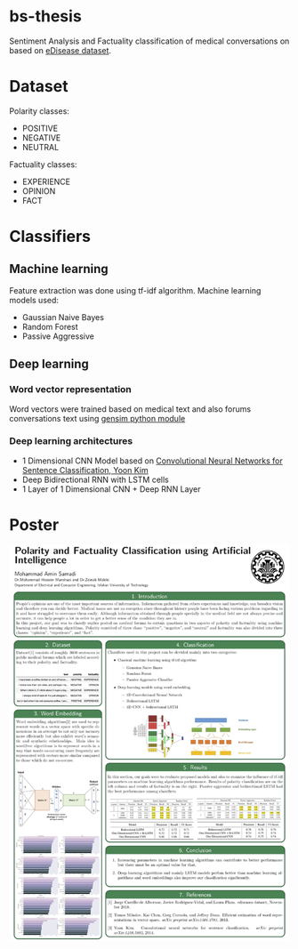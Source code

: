 # bs-thesis
Sentiment Analysis and Factuality classification of medical conversations on based on [eDisease dataset](https://zenodo.org/record/1479354#.XYIb-5MzZ-U).

# Dataset
Polarity classes:
* POSITIVE
* NEGATIVE
* NEUTRAL

Factuality classes:
* EXPERIENCE
* OPINION
* FACT

# Classifiers
## Machine learning
Feature extraction was done using tf-idf algorithm. Machine learning models used:
* Gaussian Naive Bayes
* Random Forest
* Passive Aggressive

## Deep learning
### Word vector representation
Word vectors were trained based on medical text and also forums conversations text using [gensim python module](https://radimrehurek.com/gensim/)
### Deep learning architectures
* 1 Dimensional CNN Model based on [Convolutional Neural Networks for Sentence Classification, Yoon Kim](https://arxiv.org/abs/1408.5882)
* Deep Bidirectional RNN with LSTM cells
* 1 Layer of 1 Dimensional CNN + Deep RNN Layer

# Poster
<img src="./poster.jpg" width="540">
